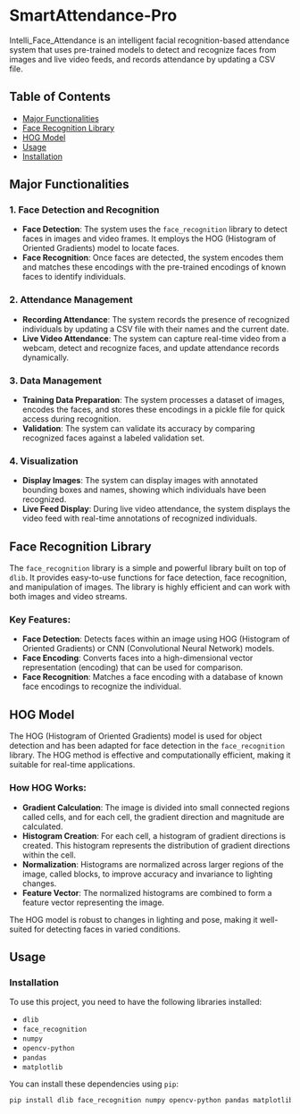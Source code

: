 # SmartAttendance-Pro


Intelli_Face_Attendance is an intelligent facial recognition-based attendance system that uses pre-trained models to detect and recognize faces from images and live video feeds, and records attendance by updating a CSV file.

## Table of Contents

- [Major Functionalities](#major-functionalities)
- [Face Recognition Library](#face-recognition-library)
- [HOG Model](#hog-model)
- [Usage](#usage)
- [Installation](#installation)


## Major Functionalities

### 1. Face Detection and Recognition
- **Face Detection**: The system uses the `face_recognition` library to detect faces in images and video frames. It employs the HOG (Histogram of Oriented Gradients) model to locate faces.
- **Face Recognition**: Once faces are detected, the system encodes them and matches these encodings with the pre-trained encodings of known faces to identify individuals.

### 2. Attendance Management
- **Recording Attendance**: The system records the presence of recognized individuals by updating a CSV file with their names and the current date.
- **Live Video Attendance**: The system can capture real-time video from a webcam, detect and recognize faces, and update attendance records dynamically.

### 3. Data Management
- **Training Data Preparation**: The system processes a dataset of images, encodes the faces, and stores these encodings in a pickle file for quick access during recognition.
- **Validation**: The system can validate its accuracy by comparing recognized faces against a labeled validation set.

### 4. Visualization
- **Display Images**: The system can display images with annotated bounding boxes and names, showing which individuals have been recognized.
- **Live Feed Display**: During live video attendance, the system displays the video feed with real-time annotations of recognized individuals.

## Face Recognition Library

The `face_recognition` library is a simple and powerful library built on top of `dlib`. It provides easy-to-use functions for face detection, face recognition, and manipulation of images. The library is highly efficient and can work with both images and video streams.

### Key Features:
- **Face Detection**: Detects faces within an image using HOG (Histogram of Oriented Gradients) or CNN (Convolutional Neural Network) models.
- **Face Encoding**: Converts faces into a high-dimensional vector representation (encoding) that can be used for comparison.
- **Face Recognition**: Matches a face encoding with a database of known face encodings to recognize the individual.

## HOG Model

The HOG (Histogram of Oriented Gradients) model is used for object detection and has been adapted for face detection in the `face_recognition` library. The HOG method is effective and computationally efficient, making it suitable for real-time applications.

### How HOG Works:
- **Gradient Calculation**: The image is divided into small connected regions called cells, and for each cell, the gradient direction and magnitude are calculated.
- **Histogram Creation**: For each cell, a histogram of gradient directions is created. This histogram represents the distribution of gradient directions within the cell.
- **Normalization**: Histograms are normalized across larger regions of the image, called blocks, to improve accuracy and invariance to lighting changes.
- **Feature Vector**: The normalized histograms are combined to form a feature vector representing the image.

The HOG model is robust to changes in lighting and pose, making it well-suited for detecting faces in varied conditions.

## Usage

### Installation

To use this project, you need to have the following libraries installed:

- `dlib`
- `face_recognition`
- `numpy`
- `opencv-python`
- `pandas`
- `matplotlib`

You can install these dependencies using `pip`:

```sh
pip install dlib face_recognition numpy opencv-python pandas matplotlib
